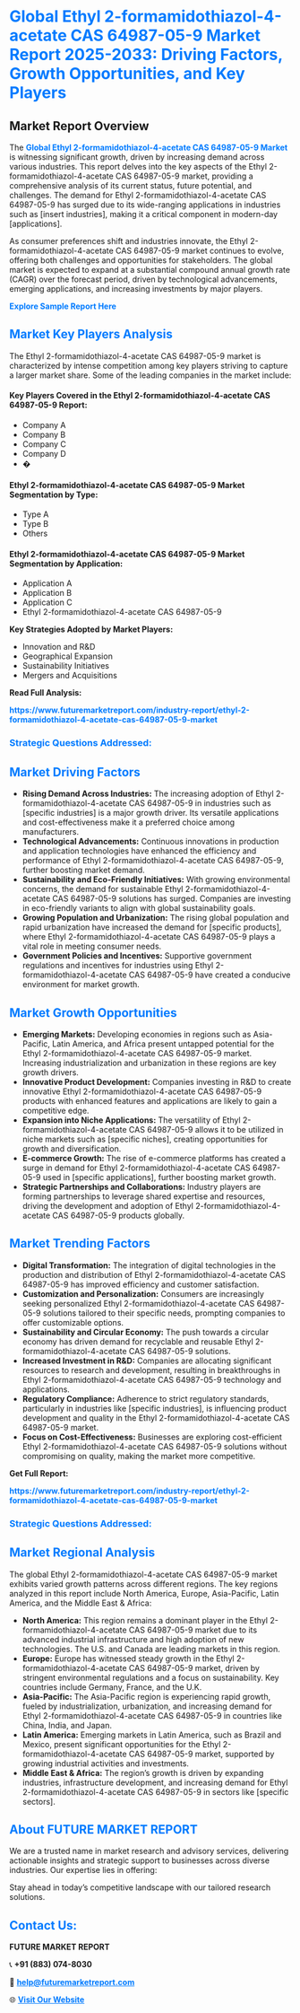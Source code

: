<h1 style="color: #007BFF;">Global Ethyl 2-formamidothiazol-4-acetate CAS 64987-05-9 Market Report 2025-2033: Driving Factors, Growth Opportunities, and Key Players</h1>

<section id="overview">
<h2>Market Report Overview</h2>
<p>The <a href="https://www.futuremarketreport.com/industry-report/ethyl-2-formamidothiazol-4-acetate-cas-64987-05-9-market" style="color: #007BFF; text-decoration: none;"><strong>Global Ethyl 2-formamidothiazol-4-acetate CAS 64987-05-9 Market</strong></a> is witnessing significant growth, driven by increasing demand across various industries. This report delves into the key aspects of the Ethyl 2-formamidothiazol-4-acetate CAS 64987-05-9 market, providing a comprehensive analysis of its current status, future potential, and challenges. The demand for Ethyl 2-formamidothiazol-4-acetate CAS 64987-05-9 has surged due to its wide-ranging applications in industries such as [insert industries], making it a critical component in modern-day [applications].</p>
<p>As consumer preferences shift and industries innovate, the Ethyl 2-formamidothiazol-4-acetate CAS 64987-05-9 market continues to evolve, offering both challenges and opportunities for stakeholders. The global market is expected to expand at a substantial compound annual growth rate (CAGR) over the forecast period, driven by technological advancements, emerging applications, and increasing investments by major players.</p>
</section>

<section id="overview">
<p><a href="https://www.futuremarketreport.com/request-sample/reportId=121767" style="color: #007BFF; text-decoration: none;"><strong>Explore Sample Report Here</strong></a></p>
</section>

<section id="key-players">
<h2 style="color: #007BFF;">Market Key Players Analysis</h2>
<p>The Ethyl 2-formamidothiazol-4-acetate CAS 64987-05-9 market is characterized by intense competition among key players striving to capture a larger market share. Some of the leading companies in the market include:</p>
<h4>Key Players Covered in the Ethyl 2-formamidothiazol-4-acetate CAS 64987-05-9 Report:</h4>
<ul><li>Company A</li><li>Company B</li><li>Company C</li><li>Company D</li><li>�</li></ul>
<h4>Ethyl 2-formamidothiazol-4-acetate CAS 64987-05-9 Market Segmentation by Type:</h4>
<ul><li>Type A</li><li>Type B</li><li>Others</li></ul>

<h4>Ethyl 2-formamidothiazol-4-acetate CAS 64987-05-9 Market Segmentation by Application:</h4>
<ul><li>Application A</li><li>Application B</li><li>Application C</li><li>Ethyl 2-formamidothiazol-4-acetate CAS 64987-05-9</li></ul>
<p><strong>Key Strategies Adopted by Market Players:</strong></p>
<ul>
<li>Innovation and R&D</li>
<li>Geographical Expansion</li>
<li>Sustainability Initiatives</li>
<li>Mergers and Acquisitions</li>
</ul>
</section>

<section>
<p><strong>Read Full Analysis: </strong></p><a href="https://www.futuremarketreport.com/industry-report/ethyl-2-formamidothiazol-4-acetate-cas-64987-05-9-market" style="color: #007BFF; text-decoration: none;"><strong>https://www.futuremarketreport.com/industry-report/ethyl-2-formamidothiazol-4-acetate-cas-64987-05-9-market</strong></a>
<h3 style="color: #007BFF;">Strategic Questions Addressed:</h3>
</section>

<section id="driving-factors">
<h2 style="color: #007BFF;">Market Driving Factors</h2>
<ul>
<li><strong>Rising Demand Across Industries:</strong> The increasing adoption of Ethyl 2-formamidothiazol-4-acetate CAS 64987-05-9 in industries such as [specific industries] is a major growth driver. Its versatile applications and cost-effectiveness make it a preferred choice among manufacturers.</li>
<li><strong>Technological Advancements:</strong> Continuous innovations in production and application technologies have enhanced the efficiency and performance of Ethyl 2-formamidothiazol-4-acetate CAS 64987-05-9, further boosting market demand.</li>
<li><strong>Sustainability and Eco-Friendly Initiatives:</strong> With growing environmental concerns, the demand for sustainable Ethyl 2-formamidothiazol-4-acetate CAS 64987-05-9 solutions has surged. Companies are investing in eco-friendly variants to align with global sustainability goals.</li>
<li><strong>Growing Population and Urbanization:</strong> The rising global population and rapid urbanization have increased the demand for [specific products], where Ethyl 2-formamidothiazol-4-acetate CAS 64987-05-9 plays a vital role in meeting consumer needs.</li>
<li><strong>Government Policies and Incentives:</strong> Supportive government regulations and incentives for industries using Ethyl 2-formamidothiazol-4-acetate CAS 64987-05-9 have created a conducive environment for market growth.</li>
</ul>
</section>

<section id="growth-opportunities">
<h2 style="color: #007BFF;">Market Growth Opportunities</h2>
<ul>
<li><strong>Emerging Markets:</strong> Developing economies in regions such as Asia-Pacific, Latin America, and Africa present untapped potential for the Ethyl 2-formamidothiazol-4-acetate CAS 64987-05-9 market. Increasing industrialization and urbanization in these regions are key growth drivers.</li>
<li><strong>Innovative Product Development:</strong> Companies investing in R&D to create innovative Ethyl 2-formamidothiazol-4-acetate CAS 64987-05-9 products with enhanced features and applications are likely to gain a competitive edge.</li>
<li><strong>Expansion into Niche Applications:</strong> The versatility of Ethyl 2-formamidothiazol-4-acetate CAS 64987-05-9 allows it to be utilized in niche markets such as [specific niches], creating opportunities for growth and diversification.</li>
<li><strong>E-commerce Growth:</strong> The rise of e-commerce platforms has created a surge in demand for Ethyl 2-formamidothiazol-4-acetate CAS 64987-05-9 used in [specific applications], further boosting market growth.</li>
<li><strong>Strategic Partnerships and Collaborations:</strong> Industry players are forming partnerships to leverage shared expertise and resources, driving the development and adoption of Ethyl 2-formamidothiazol-4-acetate CAS 64987-05-9 products globally.</li>
</ul>
</section>

<section id="trending-factors">
<h2 style="color: #007BFF;">Market Trending Factors</h2>
<ul>
<li><strong>Digital Transformation:</strong> The integration of digital technologies in the production and distribution of Ethyl 2-formamidothiazol-4-acetate CAS 64987-05-9 has improved efficiency and customer satisfaction.</li>
<li><strong>Customization and Personalization:</strong> Consumers are increasingly seeking personalized Ethyl 2-formamidothiazol-4-acetate CAS 64987-05-9 solutions tailored to their specific needs, prompting companies to offer customizable options.</li>
<li><strong>Sustainability and Circular Economy:</strong> The push towards a circular economy has driven demand for recyclable and reusable Ethyl 2-formamidothiazol-4-acetate CAS 64987-05-9 solutions.</li>
<li><strong>Increased Investment in R&D:</strong> Companies are allocating significant resources to research and development, resulting in breakthroughs in Ethyl 2-formamidothiazol-4-acetate CAS 64987-05-9 technology and applications.</li>
<li><strong>Regulatory Compliance:</strong> Adherence to strict regulatory standards, particularly in industries like [specific industries], is influencing product development and quality in the Ethyl 2-formamidothiazol-4-acetate CAS 64987-05-9 market.</li>
<li><strong>Focus on Cost-Effectiveness:</strong> Businesses are exploring cost-efficient Ethyl 2-formamidothiazol-4-acetate CAS 64987-05-9 solutions without compromising on quality, making the market more competitive.</li>
</ul>
</section>

<section>
<p><strong>Get Full Report: </strong></p><a href="https://www.futuremarketreport.com/industry-report/ethyl-2-formamidothiazol-4-acetate-cas-64987-05-9-market" style="color: #007BFF; text-decoration: none;"><strong>https://www.futuremarketreport.com/industry-report/ethyl-2-formamidothiazol-4-acetate-cas-64987-05-9-market</strong></a>
<h3 style="color: #007BFF;">Strategic Questions Addressed:</h3>
</section>


<section id="regional-analysis">
<h2 style="color: #007BFF;">Market Regional Analysis</h2>
<p>The global Ethyl 2-formamidothiazol-4-acetate CAS 64987-05-9 market exhibits varied growth patterns across different regions. The key regions analyzed in this report include North America, Europe, Asia-Pacific, Latin America, and the Middle East & Africa:</p>
<ul>
<li><strong>North America:</strong> This region remains a dominant player in the Ethyl 2-formamidothiazol-4-acetate CAS 64987-05-9 market due to its advanced industrial infrastructure and high adoption of new technologies. The U.S. and Canada are leading markets in this region.</li>
<li><strong>Europe:</strong> Europe has witnessed steady growth in the Ethyl 2-formamidothiazol-4-acetate CAS 64987-05-9 market, driven by stringent environmental regulations and a focus on sustainability. Key countries include Germany, France, and the U.K.</li>
<li><strong>Asia-Pacific:</strong> The Asia-Pacific region is experiencing rapid growth, fueled by industrialization, urbanization, and increasing demand for Ethyl 2-formamidothiazol-4-acetate CAS 64987-05-9 in countries like China, India, and Japan.</li>
<li><strong>Latin America:</strong> Emerging markets in Latin America, such as Brazil and Mexico, present significant opportunities for the Ethyl 2-formamidothiazol-4-acetate CAS 64987-05-9 market, supported by growing industrial activities and investments.</li>
<li><strong>Middle East & Africa:</strong> The region’s growth is driven by expanding industries, infrastructure development, and increasing demand for Ethyl 2-formamidothiazol-4-acetate CAS 64987-05-9 in sectors like [specific sectors].</li>
</ul>
</section>

<footer>
<h2 style="color: #007BFF;">About FUTURE MARKET REPORT</h2>
<p>We are a trusted name in market research and advisory services, delivering actionable insights and strategic support to businesses across diverse industries. Our expertise lies in offering:</p>

<p>Stay ahead in today’s competitive landscape with our tailored research solutions.</p>

<h2 style="color: #007BFF;">Contact Us:</h2>
<p><strong>FUTURE MARKET REPORT</strong></p>
<p>📞 <strong>+91 (883) 074-8030</strong></p>
<p>📧 <strong><a href="mailto:help@futuremarketreport.com" style="color: #007BFF;">help@futuremarketreport.com</a></strong></p>
<p>🌐 <strong><a href="https://www.futuremarketreport.com/" style="color: #007BFF;">Visit Our Website</a></strong></p>
</footer>